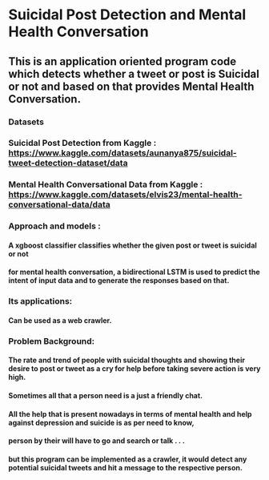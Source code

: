 # Suicidal Post Detection and Mental Health Conversation 

## This is an application oriented program code which detects whether a tweet or post is Suicidal or not and based on that provides Mental Health Conversation. 

### Datasets
### Suicidal Post Detection from Kaggle : https://www.kaggle.com/datasets/aunanya875/suicidal-tweet-detection-dataset/data
### Mental Health Conversational Data from Kaggle : https://www.kaggle.com/datasets/elvis23/mental-health-conversational-data/data

### Approach and models  : 
#### A xgboost classifier classifies whether the given post or tweet is suicidal or not 
#### for mental health conversation, a bidirectional LSTM is used to predict the intent of input data and to generate the responses based on that. 

### Its applications: 
#### Can be used as a web crawler. 

### Problem Background: 
#### The rate and trend of people with suicidal thoughts and showing their desire to post or tweet as a cry for help before taking severe action is very high.
#### Sometimes all that a person need is a just a friendly chat. 
#### All the help that is present nowadays in terms of mental health and help against depression and suicide is as per need to know, 
#### person by their will have to go and search or talk . . . 
#### but this program can be implemented as a crawler, it would detect any potential suicidal tweets and hit a message to the respective person. 
